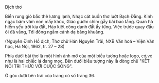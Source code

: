 Dịch thơ

Biển rung gió bắc thê lương lạnh,
Nhạc cát buồn thơ lướt Bạch Đằng.
Kinh ngạc bâm vâm non mấy khúc,
Giáo gươm chìm gẫy bãi bao tầng.
Quan hà hiểm yếu trời kia đất,
Hào kiệt công danh đất ấy từng.
Việc trước quay đầu ôi đã vắng,
Tới đông ngắm cảnh dạ bâng khuâng.

(Nguyễn Đình Hồ dịch, Thơ chữ Hán Nguyễn Trãi,
NXB Văn hoá – Viện Văn học, Hà Nội, 1962, tr. 27 – 28)

Phía dưới bài thơ là một hình ảnh mờ của một biểu tượng hoặc logo, có vẻ như là hai chiếc lá đang mọc. Bên dưới biểu tượng này là dòng chữ "KẾT NỐI TRI THỨC VỚI CUỘC SỐNG".

Ở góc dưới bên trái của trang có số trang 36.